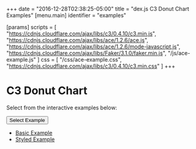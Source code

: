 +++
date = "2016-12-28T02:38:25-05:00"
title = "dex.js C3 Donut Chart Examples"
[menu.main]
  identifier = "examples"

[params]
  scripts = [
    "https://cdnjs.cloudflare.com/ajax/libs/c3/0.4.10/c3.min.js",
    "https://cdnjs.cloudflare.com/ajax/libs/ace/1.2.6/ace.js",
    "https://cdnjs.cloudflare.com/ajax/libs/ace/1.2.6/mode-javascript.js",
    "https://cdnjs.cloudflare.com/ajax/libs/Faker/3.1.0/faker.min.js",
    "/js/ace-example.js"
  ]
  css = [
    "/css/ace-example.css",
    "https://cdnjs.cloudflare.com/ajax/libs/c3/0.4.10/c3.min.css"
  ]
+++

<style>
  #Chart {
    display: inline-block !important;
    max-height: 100% !important;
    max-width: 100% !important;
    width: 100% !important;
    height: 100% !important;
  }
</style>

# C3 Donut Chart

Select from the interactive examples below:
<div class="btn-group">
  <button type="button" class="btn btn-default dropdown-toggle" data-toggle="dropdown" aria-haspopup="true" aria-expanded="false">
    Select Example <span class="caret"></span>
  </button>
  <ul id="ex-dropdown" class="dropdown-menu">
    <li><a id="basic" href="#">Basic Example</a></li>
    <li><a id="style" href="#">Styled Example</a></li>
  </ul>
</div>

<div id="example-info"></div>
<div id="layout-container" class="WideChart">
  <div class="ui-layout-center">
    <div id="Chart"></div>
  </div>
  <div class="ui-layout-west">
    <div id="ConfigurationPane"></div>
  </div>
</div>

<div id="ace-editor"></div>
<div id="ace-error"></div>

<script>
  var chart, editor;

  $(document).ready(function () {

    editor = createEditor({
      "parent"        : "ace-editor",
      "errorParent"   : "ace-error",
      "theme"         : "ace/theme/monokai",
      "mode"          : "ace/mode/javascript",
      "contentDir"    : "/examples/charts/c3/donutchart",
      "initialContent": "/examples/charts/c3/donutchart/basic.js",
      "initialInfo"   : "/examples/charts/c3/donutchart/basic.html"
    });

    $('#layout-container').layout({
      applyDemoStyles: false,
      west: {
        size: 335
      },
      onresize: function () {
        chart.refresh();
      }
    });
  });
</script>